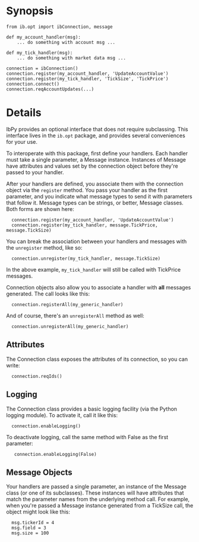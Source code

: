 # Synopsis #

```
from ib.opt import ibConnection, message

def my_account_handler(msg):
    ... do something with account msg ...

def my_tick_handler(msg):
    ... do something with market data msg ...

connection = ibConnection()
connection.register(my_account_handler, 'UpdateAccountValue')
connection.register(my_tick_handler, 'TickSize', 'TickPrice')
connection.connect()
connection.reqAccountUpdates(...)
```


# Details #

IbPy provides an optional interface that does not require
subclassing.  This interface lives in the `ib.opt` package, and
provides several conveniences for your use.

To interoperate with this package, first define your handlers.  Each
handler must take a single parameter, a Message instance.  Instances
of Message have attributes and values set by the connection object
before they're passed to your handler.

After your handlers are defined, you associate them with the
connection object via the `register` method.  You pass your
handler as the first parameter, and you indicate what message types to
send it with parameters that follow it.  Message types can be strings,
or better, Message classes.  Both forms are shown here:

```
  connection.register(my_account_handler, 'UpdateAccountValue')
  connection.register(my_tick_handler, message.TickPrice, message.TickSize)
```

You can break the association between your handlers and messages with
the `unregister` method, like so:

```
  connection.unregister(my_tick_handler, message.TickSize)
```

In the above example, `my_tick_handler` will still be called with
TickPrice messages.

Connection objects also allow you to associate a handler with **all**
messages generated.  The call looks like this:

```
  connection.registerAll(my_generic_handler)
```

And of course, there's an `unregisterAll` method as well:

```
  connection.unregisterAll(my_generic_handler)
```


## Attributes ##

The Connection class exposes the attributes of its connection, so you
can write:

```
  connection.reqIds()
```

## Logging ##

The Connection class provides a basic logging facility (via the Python
logging module).  To activate it, call it like this:

```
  connection.enableLogging()
```

To deactivate logging, call the same method with False as the first
parameter:

```
   connection.enableLogging(False)
```


## Message Objects ##

Your handlers are passed a single parameter, an instance of the
Message class (or one of its subclasses).  These instances will have
attributes that match the parameter names from the underlying method
call.  For example, when you're passed a Message instance generated
from a TickSize call, the object might look like this:

```
  msg.tickerId = 4
  msg.field = 3
  msg.size = 100
```
